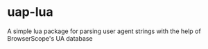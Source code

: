 # uap-lua
A simple lua package for parsing user agent strings with the help of BrowserScope's UA database
